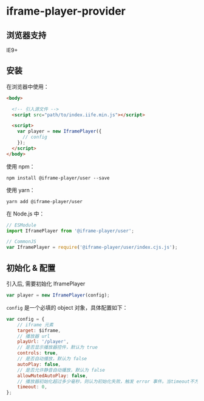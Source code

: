# iframe-player-provider

## 浏览器支持

IE9+

## 安装

在浏览器中使用：

```html
<body>

  <!-- 引入源文件 -->
  <script src="path/to/index.iife.min.js"></script>

  <script>
    var player = new IframePlayer({
      // config
    });
  </script>
</body>
```

使用 npm：

```
npm install @iframe-player/user --save
```

使用 yarn：

```
yarn add @iframe-player/user
```

在 Node.js 中：

```javascript
// ESModule
import IframePlayer from '@iframe-player/user';

// CommonJS
var IframePlayer = require('@iframe-player/user/index.cjs.js');
```

## 初始化 & 配置

引入后, 需要初始化 IframePlayer

```javascript
var player = new IframePlayer(config);
```

`config` 是一个必填的 object 对象，具体配置如下：

```javascript
var config = {
	// iframe 元素
	target: $iframe,
	// 播放器 url
	playUrl: '/player',
	// 是否显示播放器控件，默认为 true
	controls: true,
	// 是否自动播放，默认为 false
	autoPlay: false,
	// 是否允许静音自动播放，默认为 false
	allowMutedAutoPlay: false,
	// 播放器初始化超过多少毫秒，则认为初始化失败，触发 error 事件。当timeout不为大于0的数字时，认为无超时设置。默认为 undefined
	timeout: 0,
};
```
